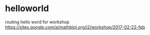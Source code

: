 # helloworld
routing hello word for workshop https://sites.google.com/a/mathbiol.org/i2/workshop/2017-02-22-feb
